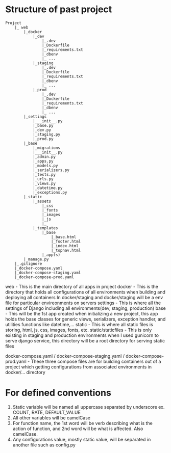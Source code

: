 # Structure of past project
```
Project
    |_ web
        |_docker
            |_dev
                |_.dev
                |_Dockerfile
                |_requirements.txt
                |_dbenv
                |_ ...
            |_staging
                |_.dev
                |_Dockerfile
                |_requirements.txt
                |_dbenv
                |_ ...
            |_prod
                |_.dev
                |_Dockerfile
                |_requirements.txt
                |_dbenv
                |_ ...
        |_settings
            |___init__.py
            |_base.py
            |_dev.py
            |_staging.py
            |_prod.py
        |_base
            |_migrations
            |___init__.py
            |_admin.py
            |_apps.py
            |_models.py
            |_serializers.py
            |_tests.py
            |_urls.py
            |_views.py
            |_datetime.py
            |_exceptions.py
        |_static
            |_assets
                |_css
                |_fonts
                |_images
                |_js
                |_
            |_templates
                |_base
                    |_base.html
                    |_footer.html
                    |_index.html
                    |_topnav.html
                |_app(s)
        |_manage.py
    |_.gitignore
    |_docker-compose.yaml
    |_docker-compose-staging.yaml
    |_docker-compose-prod.yaml
```

web                 - This is the main directory of all apps in project
docker              - This is the directory that holds all configurations of all environments when building and deploying all containers
                      In docker/staging and docker/staging will be a env file for particular envireonments on servers
settings            - This is where all the settings of Django including all environments(dev, staging, production)
base                - This will be the 1st app created when initializing a new project, this app holds the base classes for generic views, 
                      serializers, exception handler, and utilities   functions like datetime,...
static              - This is where all static files is storing, html, js, css, images, fonts, etc.
static/staticfiles  - This is only existing in staging and production environments when I used gunicorn to serve django service, 
                      this directory will be a root directory for   serving static files

docker-compose.yaml / docker-compose-staging.yaml / docker-compose-prod.yaml - These three compose files are for building containers out of a project which getting configurations from associated environments in docker/... directory


# For defined conventions
1. Static variable will be named all uppercase separated by underscore ex. COUNT, RATE, DEFAULT_VALUE
2. All other variables will be camelCase
3. For function name, the 1st word will be verb describing what is the action of function, and 2nd word will be what is affected. Also camelCase.
4. Any configurations value, mostly static value, will be separated in another file such as config.py
